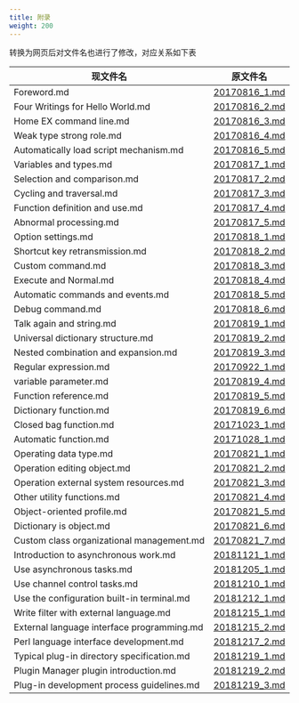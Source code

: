 ```yaml
---
title: 附录
weight: 200
---
```






转换为网页后对文件名也进行了修改，对应关系如下表

| 现文件名 | 原文件名 |
| -------- | -------- |
|Foreword.md|[20170816_1.md](https://github.com/lymslive/vimllearn/tree/master/z/20170816_1.md)|
|Four Writings for Hello World.md|[20170816_2.md](https://github.com/lymslive/vimllearn/tree/master/z/20170816_2.md)|
|Home EX command line.md|[20170816_3.md](https://github.com/lymslive/vimllearn/tree/master/z/20170816_3.md)|
|Weak type strong role.md|[20170816_4.md](https://github.com/lymslive/vimllearn/tree/master/z/20170816_4.md)|
|Automatically load script mechanism.md|[20170816_5.md](https://github.com/lymslive/vimllearn/tree/master/z/20170816_5.md)|
|Variables and types.md|[20170817_1.md](https://github.com/lymslive/vimllearn/tree/master/z/20170817_1.md)|
|Selection and comparison.md|[20170817_2.md](https://github.com/lymslive/vimllearn/tree/master/z/20170817_2.md)|
|Cycling and traversal.md|[20170817_3.md](https://github.com/lymslive/vimllearn/tree/master/z/20170817_3.md)|
|Function definition and use.md|[20170817_4.md](https://github.com/lymslive/vimllearn/tree/master/z/20170817_4.md)|
|Abnormal processing.md|[20170817_5.md](https://github.com/lymslive/vimllearn/tree/master/z/20170817_5.md)|
|Option settings.md|[20170818_1.md](https://github.com/lymslive/vimllearn/tree/master/z/20170818_1.md)|
|Shortcut key retransmission.md|[20170818_2.md](https://github.com/lymslive/vimllearn/tree/master/z/20170818_2.md)|
|Custom command.md|[20170818_3.md](https://github.com/lymslive/vimllearn/tree/master/z/20170818_3.md)|
|Execute and Normal.md|[20170818_4.md](https://github.com/lymslive/vimllearn/tree/master/z/20170818_4.md)|
|Automatic commands and events.md|[20170818_5.md](https://github.com/lymslive/vimllearn/tree/master/z/20170818_5.md)|
|Debug command.md|[20170818_6.md](https://github.com/lymslive/vimllearn/tree/master/z/20170818_6.md)|
|Talk again and string.md|[20170819_1.md](https://github.com/lymslive/vimllearn/tree/master/z/20170819_1.md)|
|Universal dictionary structure.md|[20170819_2.md](https://github.com/lymslive/vimllearn/tree/master/z/20170819_2.md)|
|Nested combination and expansion.md|[20170819_3.md](https://github.com/lymslive/vimllearn/tree/master/z/20170819_3.md)|
|Regular expression.md|[20170922_1.md](https://github.com/lymslive/vimllearn/tree/master/z/20170922_1.md)|
|variable parameter.md|[20170819_4.md](https://github.com/lymslive/vimllearn/tree/master/z/20170819_4.md)|
|Function reference.md|[20170819_5.md](https://github.com/lymslive/vimllearn/tree/master/z/20170819_5.md)|
|Dictionary function.md|[20170819_6.md](https://github.com/lymslive/vimllearn/tree/master/z/20170819_6.md)|
|Closed bag function.md|[20171023_1.md](https://github.com/lymslive/vimllearn/tree/master/z/20171023_1.md)|
|Automatic function.md|[20171028_1.md](https://github.com/lymslive/vimllearn/tree/master/z/20171028_1.md)|
|Operating data type.md|[20170821_1.md](https://github.com/lymslive/vimllearn/tree/master/z/20170821_1.md)|
|Operation editing object.md|[20170821_2.md](https://github.com/lymslive/vimllearn/tree/master/z/20170821_2.md)|
|Operation external system resources.md|[20170821_3.md](https://github.com/lymslive/vimllearn/tree/master/z/20170821_3.md)|
|Other utility functions.md|[20170821_4.md](https://github.com/lymslive/vimllearn/tree/master/z/20170821_4.md)|
|Object-oriented profile.md|[20170821_5.md](https://github.com/lymslive/vimllearn/tree/master/z/20170821_5.md)|
|Dictionary is object.md|[20170821_6.md](https://github.com/lymslive/vimllearn/tree/master/z/20170821_6.md)|
|Custom class organizational management.md|[20170821_7.md](https://github.com/lymslive/vimllearn/tree/master/z/20170821_7.md)|
|Introduction to asynchronous work.md|[20181121_1.md](https://github.com/lymslive/vimllearn/tree/master/z/20181121_1.md)|
|Use asynchronous tasks.md|[20181205_1.md](https://github.com/lymslive/vimllearn/tree/master/z/20181205_1.md)|
|Use channel control tasks.md|[20181210_1.md](https://github.com/lymslive/vimllearn/tree/master/z/20181210_1.md)|
|Use the configuration built-in terminal.md|[20181212_1.md](https://github.com/lymslive/vimllearn/tree/master/z/20181212_1.md)|
|Write filter with external language.md|[20181215_1.md](https://github.com/lymslive/vimllearn/tree/master/z/20181215_1.md)|
|External language interface programming.md|[20181215_2.md](https://github.com/lymslive/vimllearn/tree/master/z/20181215_2.md)|
|Perl language interface development.md|[20181217_2.md](https://github.com/lymslive/vimllearn/tree/master/z/20181217_2.md)|
|Typical plug-in directory specification.md|[20181219_1.md](https://github.com/lymslive/vimllearn/tree/master/z/20181219_1.md)|
|Plugin Manager plugin introduction.md|[20181219_2.md](https://github.com/lymslive/vimllearn/tree/master/z/20181219_2.md)|
|Plug-in development process guidelines.md|[20181219_3.md](https://github.com/lymslive/vimllearn/tree/master/z/20181219_3.md)|
